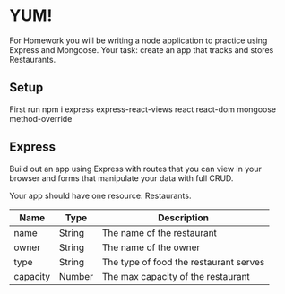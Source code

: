 # YUM!

For Homework you will be writing a node application to practice using Express and Mongoose. Your task: create an app that tracks and stores Restaurants.

## Setup

First run npm i express express-react-views react react-dom mongoose method-override

## Express

Build out an app using Express with routes that you can view in your browser and forms that manipulate your data with full CRUD.

Your app should have one resource: Restaurants.

| Name | Type | Description |
| --- | --- | --- |
| name | String | The name of the restaurant |
| owner | String | The name of the owner |
| type | String | The type of food the restaurant serves |
| capacity | Number | The max capacity of the restaurant |
